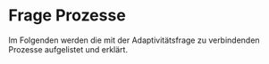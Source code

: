 # Frage Prozesse

Im Folgenden werden die mit der Adaptivitätsfrage zu verbindenden Prozesse aufgelistet und erklärt.